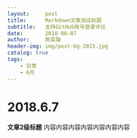 ```yaml
---
layout:     post
title:      Markdown文章测试标题
subtitle:   支持GitHub账号登录评论
date:       2018-06-07
author:     陈奕璇
header-img: img/post-bg-2015.jpg
catalog: true
tags:
    - 日常
    - 6月
---
```

# 2018.6.7

**文章2级标题**
内容内容内容内容内容内容内容
	
    